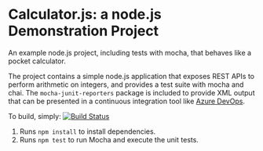 Calculator.js: a node.js Demonstration Project
==============================================
An example node.js project, including tests with mocha, that behaves like
a pocket calculator.

The project contains a simple node.js application that exposes REST APIs
to perform arithmetic on integers, and provides a test suite with mocha
and chai.  The `mocha-junit-reporters` package is included to provide XML
output that can be presented in a continuous integration tool like
[Azure DevOps](https://azure.com/devops).

To build, simply:
[![Build Status](https://dev.azure.com/seckinnncelikkk/Calculator/_apis/build/status/seckinnncelikkk.calculator?branchName=master)](https://dev.azure.com/seckinnncelikkk/Calculator/_build/latest?definitionId=3&branchName=master)

1. Runs `npm install` to install dependencies.
2. Runs `npm test` to run Mocha and execute the unit tests.

